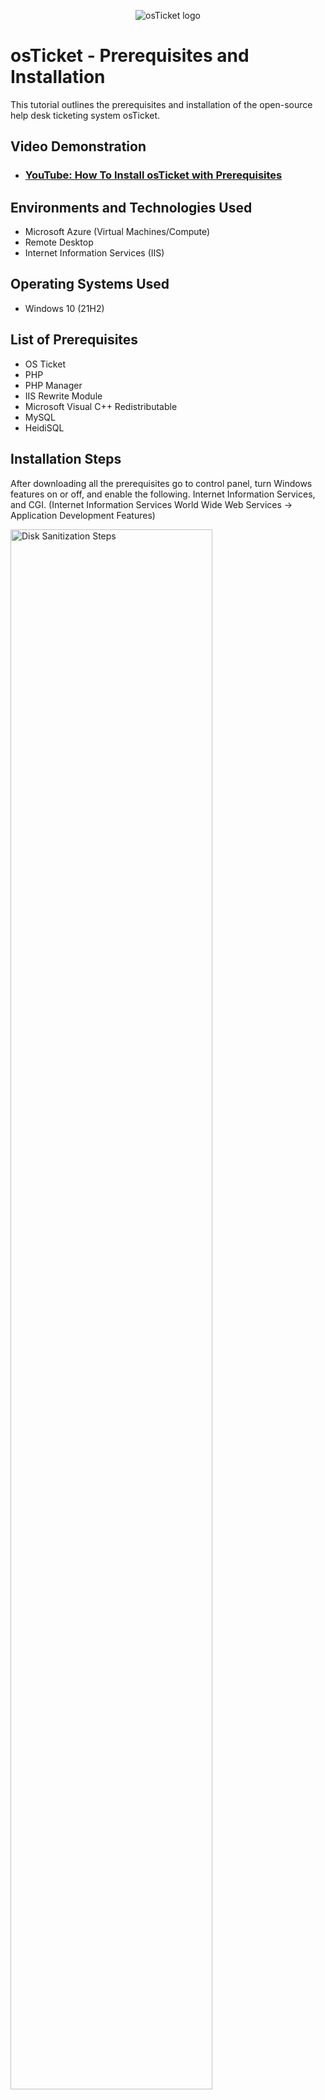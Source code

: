 <p align="center">
<img src="https://i.imgur.com/Clzj7Xs.png" alt="osTicket logo"/>
</p>

<h1>osTicket - Prerequisites and Installation</h1>
This tutorial outlines the prerequisites and installation of the open-source help desk ticketing system osTicket.<br />


<h2>Video Demonstration</h2>

- ### [YouTube: How To Install osTicket with Prerequisites](https://www.youtube.com)

<h2>Environments and Technologies Used</h2>

- Microsoft Azure (Virtual Machines/Compute)
- Remote Desktop
- Internet Information Services (IIS)

<h2>Operating Systems Used </h2>

- Windows 10</b> (21H2)

<h2>List of Prerequisites</h2>

- OS Ticket
- PHP
- PHP Manager
- IIS Rewrite Module
- Microsoft Visual C++ Redistributable
- MySQL
- HeidiSQL

<h2>Installation Steps</h2>
After downloading all the prerequisites go to control panel, turn Windows features on or off, and enable the following.
Internet Information Services, and CGI. (Internet Information Services World Wide Web Services -> Application Development Features)
</p>
<p>
<img src="https://i.imgur.com/FzvTdiX.png" height="80%" width="80%" alt="Disk Sanitization Steps"/>
</p>
<p>
Install PHP Manager and IIS Rewrite Module.
</p>
<br />
<p>
<img src="https://i.imgur.com/xgYdUM5.png" height="80%" width="80%" alt="Disk Sanitization Steps"/>
<img src="https://i.imgur.com/18il4Md.png" height="80%" width="80%" alt="Disk Sanitization Steps"/>
</p>
<p>
Crate a folder in C: drive named PHP, and transfer the contents of the PHP zip file into the PHP file in C: Drive.
</p>
<br />
<p>
<img src="https://i.imgur.com/kdjHyZC.png" height="80%" width="80%" alt="Disk Sanitization Steps"/>
<img src="https://i.imgur.com/m5y3aAa.png" height="80%" width="80%" alt="Disk Sanitization Steps"/>
</p>
<p>
Install Microsoft Visual C++ Redistributable and MySQL 

Note: for MySQL use Typical Setup, and Standard Configuration

Note: MySQL and HeidiSQL use the same password
</p>
<br />
<p>
<img src="https://i.imgur.com/CqiOBdo.png" height="80%" width="80%" alt="Disk Sanitization Steps"/>
<img src="https://i.imgur.com/ZsOJjo6.png" height="80%" width="80%" alt="Disk Sanitization Steps"/>
</p>
<p>
Start Internet Information Services Manager as admin, go to PHP manager,register new php version, and select the php-cgi.exe from Your C: Drive
</p>
<br />
<p>
<img src="https://i.imgur.com/94CRsFT.png" height="80%" width="80%" alt="Disk Sanitization Steps"/>
<img src="https://i.imgur.com/GxwLujF.png" height="80%" width="80%" alt="Disk Sanitization Steps"/>
<img src="https://i.imgur.com/tGcnVUp.png" height="80%" width="80%" alt="Disk Sanitization Steps"/>
<img src="https://i.imgur.com/ezauWJW.png" height="80%" width="80%" alt="Disk Sanitization Steps"/>
</p>
<p>
Copy the upload folder from the zip OSticket folder to wwwroot (C:\inetpub). rename upload to osticket
</p>
<br />
<p>
<img src="https://i.imgur.com/43MDLMB.png" height="80%" width="80%" alt="Disk Sanitization Steps"/>
  <img src="https://i.imgur.com/XqBlHdC.png" height="80%" width="80%" alt="Disk Sanitization Steps"/>
</p>
<p>
Go back to IIS Manager. 
  
Use the drop down to get to osticket,double click on PHP Manager click on Enable or Disable an extention, and enable the following 
  
  php_imap.dll 
  
  php_intl.dll 
  
  php_opcache.dll

</p>
<br />
<p>
<img src="https://i.imgur.com/J1YZGqF.png" height="80%" width="80%" alt="Disk Sanitization Steps"/>
<img src="https://i.imgur.com/v5aWwco.png" height="80%" width="80%" alt="Disk Sanitization Steps"/>
<img src="https://i.imgur.com/p6y252P.png" height="80%" width="80%" alt="Disk Sanitization Steps"/>
<img src="https://i.imgur.com/7cO0QVG.png" height="80%" width="80%" alt="Disk Sanitization Steps"/>
<img src="https://i.imgur.com/lrM75wF.png" height="80%" width="80%" alt="Disk Sanitization Steps"/>
</p>
<p>
Go to the include folder in C: Drive (C:\inetpub\wwwroot\osticket) and rename ost-sampleconfig.php to ost-config.php.asd
Then, disable inheritence (right click ost-config, properties, security, advance) and add new full access permissions (still in advance settings, add, select new principal, type everyone, full control)
</p>
<br />
<p>
<img src="https://i.imgur.com/2JoCEOE.png" height="80%" width="80%" alt="Disk Sanitization Steps"/>
<img src="https://i.imgur.com/bP4ykaA.png" height="80%" width="80%" alt="Disk Sanitization Steps"/>
<img src="https://i.imgur.com/lxxy6eF.png" height="80%" width="80%" alt="Disk Sanitization Steps"/>
</p>
<p>
Intall HeidiSQL and create a new session with the password you created from MySQL. 
  
Then add a new database named os ticket ( right click on Heidi, Create new, Database)
</p>
<br />
<p>
<img src="hhttps://i.imgur.com/nuHi2yb.png" height="80%" width="80%" alt="Disk Sanitization Steps"/>
</p>
<p>
Go to IIS Manager go to os ticket through the drop down and click on Browse*:80, click continue, enter your user and password from HeidiSQL MYSQL Database is Osticket.
Fill in the rest of the information by tourself then click install.
</p>
<br />
<p>
<img src="https://i.imgur.com/DJmEXEB.png" height="80%" width="80%" alt="Disk Sanitization Steps"/>
<img src="https://i.imgur.com/SJtvuwh.png" height="80%" width="80%" alt="Disk Sanitization Steps"/>
</p>
<p>
Delete the setup folder (C:\inetpub\wwwroot\osTicket) and change ost-config.php to read only
</p>
<br />
<p>
<img src="https://i.imgur.com/J1YZGqF.png" height="80%" width="80%" alt="Disk Sanitization Steps"/>
<img src="https://i.imgur.com/IuLjpTo.png" height="80%" width="80%" alt="Disk Sanitization Steps"/>
</p>
<p>
Congrats you've install os ticket for guest login use http://localhost/osTicket/

For agents and admins use  http://localhost/osTicket/scp/login.php
